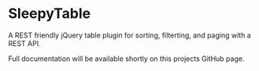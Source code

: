 SleepyTable
===========
A REST friendly jQuery table plugin for sorting, filterting, and paging with a REST API.

Full documentation will be available shortly on this projects GitHub page.